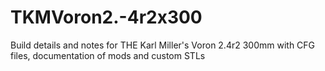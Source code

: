 # TKMVoron2.-4r2x300
Build  details and notes for THE Karl Miller's Voron 2.4r2 300mm with CFG files, documentation of mods and custom STLs 
